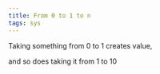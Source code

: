 ```yaml
---
title: From 0 to 1 to n
tags: sys 
---
```


Taking something from 0 to 1 creates value, 

and so does taking it from 1 to 10 
